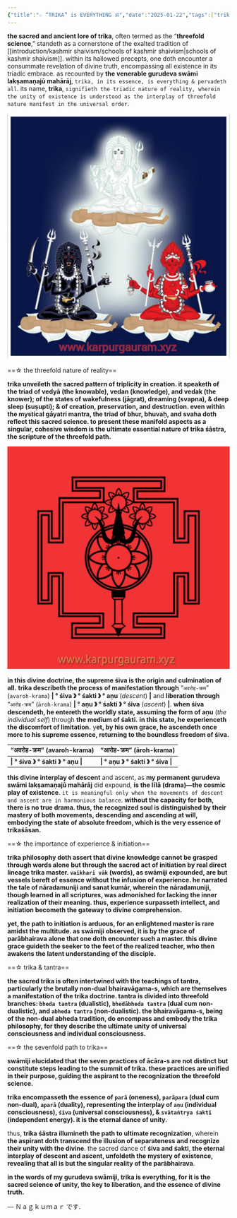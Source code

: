 ```yaml
---
{"title":"☆ “TRIKA” is EVERYTHING ॐ","date":"2025-01-22","tags":["trikashasan","trika","agama","everything","kashmirshaivism","shiva","shakti","anu","avarohakrama","arohakrama","threefold","science","nature","reality","individualconsciousness","universalconsciousness","articles"],"publish":true,"path":"trika/trika is everything.md","permalink":"/trika/trika is everything/","PassFrontmatter":true,"created":"2025-04-09T13:53:45.606+05:30","updated":"2025-04-09T15:20:08.177+05:30"}
---
```



**the sacred and ancient lore of trika**, often termed as the “**threefold science**,” standeth as a cornerstone of the exalted tradition of [[introduction/kashmir shaivism/schools of kashmir shaivism\|schools of kashmir shaivism]]. within its hallowed precepts, one doth encounter a consummate revelation of divine truth, encompassing all existence in its triadic embrace. as recounted by **the venerable gurudeva swāmi lakṣamaṇajū mahārāj**, `trika, in its essence, is everything & pervadeth all`. its name, **trika**, `signifieth the triadic nature of reality, wherein the unity of existence is understood as the interplay of threefold nature manifest in the universal order`.

![tantra.jpg](../metadata/tantra.jpg)

==☆ the threefold nature of reality==

**trika unveileth the sacred pattern of triplicity in creation. it speaketh of the triad of vedyā (the knowable), vedan (knowledge), and vedak (the knower); of the states of wakefulness (jāgrat), dreaming (svapna), & deep sleep (suṣupti); & of creation, preservation, and destruction. even within the mystical gāyatri mantra, the triad of bhur, bhuvaḥ, and svaha doth reflect this sacred science. to present these manifold aspects as a singular, cohesive wisdom is the ultimate essential nature of trika śāstra, the scripture of the threefold path.**

![SquareQuick_2025117221127364.jpg](../metadata/SquareQuick_2025117221127364.jpg)

**in this divine doctrine, the supreme śiva is the origin and culmination of all.** **trika describeth the process of manifestation through** “`अवरोह-क्रम`” (`avaroh-krama`) **| ° śiva 》 ° śakti 》 ° aṇu** (*descent*) **|** and **liberation through** “`आरोह-क्रम`” (`āroh-krama`) **| ° aṇu 》 ° śakti 》 ° śiva** (*ascent*) **|**. **when śiva descendeth, he entereth the worldly state, assuming the form of aṇu** (*the individual self*) through **the medium of śakti.** **in this state, he experienceth the discomfort of limitation.** y**et, by his own grace, he ascendeth once more to his supreme essence, returning to the boundless freedom of śiva.**

| “अवरोह-क्रम” (avaroh-krama)        | “आरोह-क्रम” (āroh-krama)           |
| ---------------------------------- | ---------------------------------- |
| **\| ° śiva 》 ° śakti 》 ° aṇu \|** | **\| ° aṇu 》 ° śakti 》 ° śiva \|** |

**this divine interplay of descent** and ascent, as **my permanent gurudeva swāmi lakṣamaṇajū mahārāj** did expound, **is the līlā (drama)—the cosmic play of existence**. `it is meaningful only when the movements of descent and ascent are in harmonious balance`. **without the capacity for both, there is no true drama. thus, the recognized soul is distinguished by their mastery of both movements, descending and ascending at will, embodying the state of absolute freedom, which is the very essence of trikaśāsan.**

==☆ the importance of experience & initiation==

**trika philosophy doth assert that divine knowledge cannot be grasped through words alone but through the sacred act of initiation by real direct lineage trika master. `vaikhari vāk` (words), as swāmiji expounded, are but vessels bereft of essence without the infusion of experience. he narrated the tale of nāradamuniji and sanat kumār, wherein the nāradamuniji, though learned in all scriptures, was admonished for lacking the inner realization of their meaning. thus, experience surpasseth intellect, and initiation becometh the gateway to divine comprehension.**

**yet, the path to initiation is arduous, for an enlightened master is rare amidst the multitude. as swāmiji observed, it is by the grace of parābhairava alone that one doth encounter such a master. this divine grace guideth the seeker to the feet of the realized teacher, who then awakens the latent understanding of the disciple.**

==☆ trika & tantra==

**the sacred trika is often intertwined with the teachings of tantra, particularly the brutally non-dual bhairavāgama-s, which are themselves a manifestation of the trika doctrine. tantra is divided into threefold branches: `bheda tantra` (dualistic), `bhedābheda tantra` (dual cum non-dualistic), and `abheda tantra` (non-dualistic). the bhairavāgama-s, being of the non-dual abheda tradition, do encompass and embody the trika philosophy, for they describe the ultimate unity of universal consciousness and individual consciousness.**

==☆ the sevenfold path to trika==

**swāmiji elucidated that the seven practices of ācāra-s are not distinct but constitute steps leading to the summit of trika. these practices are unified in their purpose, guiding the aspirant to the recognization the threefold science.**

**trika encompasseth the essence of `parā` (oneness), `parāpara` (dual cum non-dual), `aparā` (duality), representing the interplay of `aṇu` (individual consciousness), `śiva` (universal consciousness), & `svātaṅtrya śakti` (independent energy). it is the eternal dance of unity.**

thus, **trika śāstra illumineth the path to ultimate recognization**, wherein **the aspirant doth transcend the illusion of separateness and recognize their unity with the divine**. the sacred dance of **śiva and śakti**, **the eternal interplay of descent and ascent, unfoldeth the mystery of existence, revealing that all is but the singular reality of the parābhairava**.

**in the words of my gurudeva swāmiji, trika is everything, for it is the sacred science of unity, the key to liberation, and the essence of divine truth.**

—  Ｎａｇｋｕｍａｒ です.